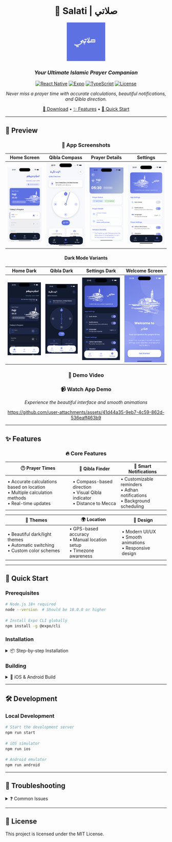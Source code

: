 <div align="center">

# 🕌 Salati | صلاتي

<p align="center">
  <img src="./assets/README/SalatiLogo.png" alt="Logo" width="120"/>
</p>

### *Your Ultimate Islamic Prayer Companion*

[![React Native](https://img.shields.io/badge/React%20Native-0.72+-blue.svg)](https://reactnative.dev/)
[![Expo](https://img.shields.io/badge/Expo-49+-black.svg)](https://expo.dev/)
[![TypeScript](https://img.shields.io/badge/TypeScript-5.0+-3178C6.svg)](https://www.typescriptlang.org/)
[![License](https://img.shields.io/badge/License-MIT-green.svg)](./LICENSE)

*Never miss a prayer time with accurate calculations, beautiful notifications, and Qibla direction.*

[📱 Download](#installation) • [✨ Features](#features) • [🚀 Quick Start](#quick-start)

---

</div>

## 📱 Preview

<div align="center">

### 🌟 App Screenshots

| Home Screen | Qibla Compass | Prayer Details | Settings |
|-------------|---------------|----------------|----------|
| ![Home](./assets/README/Homescreen.png) | ![Qibla](./assets/README/qiblacompass.png) | ![Prayer Card](./assets/README/Prayercard.png) | ![Settings](./assets/README/settings.png) |

#### Dark Mode Variants
| Home Dark | Qibla Dark | Settings Dark | Welcome Screen |
|-----------|------------|---------------|----------------|
| ![Home Dark](./assets/README/homescreendarkmode.png) | ![Qibla Dark](./assets/README/qiblascreendarkmode.png) | ![Settings Dark](./assets/README/settingsscreendarkmode.png) | ![Welcome](./assets/README/welcomescreen.png) |

### 🎥 Demo Video

### 📹 Watch App Demo

*Experience the beautiful interface and smooth animations*

https://github.com/user-attachments/assets/41d44a35-9eb7-4c59-862d-536eaff463b9


</div>

---

## ✨ Features

<div align="center">

### 🔥 Core Features

</div>

| 🕐 **Prayer Times** | 🧭 **Qibla Finder** | 🔔 **Smart Notifications** |
|---------------------|---------------------|----------------------------|
| • Accurate calculations based on location<br>• Multiple calculation methods<br>• Real-time updates | • Compass-based direction<br>• Visual Qibla indicator<br>• Distance to Mecca | • Customizable reminders<br>• Adhan notifications<br>• Background scheduling |

| 🌙 **Themes** | 🌍 **Location** | 📱 **Design** |
|---------------|-----------------|---------------|
| • Beautiful dark/light themes<br>• Automatic switching<br>• Custom color schemes | • GPS-based accuracy<br>• Manual location setup<br>• Timezone awareness | • Modern UI/UX<br>• Smooth animations<br>• Responsive design |

---

## 🚀 Quick Start

### Prerequisites

```bash
# Node.js 18+ required
node --version  # Should be 18.0.0 or higher

# Install Expo CLI globally
npm install -g @expo/cli
```

### Installation

<details>
<summary>📦 Step-by-step Installation</summary>

1. **Clone the repository**
   ```bash
   git clone https://github.com/yourusername/salati.git
   cd salati
   ```

2. **Install dependencies**
   ```bash
   npm install
   # or
   yarn install
   ```

3. **Start the development server**
   ```bash
   npx expo start
   ```

</details>

### Building

<details>
<summary>📱 iOS & Android Build</summary>

#### For iOS:
```bash
npx expo run:ios
```

#### For Android:
```bash
npx expo run:android
```

</details>

---

## 🛠️ Development

### Local Development

```bash
# Start the development server
npm run start

# iOS simulator
npm run ios

# Android emulator
npm run android
```

---

## 🔧 Troubleshooting

<details>
<summary>❓ Common Issues</summary>

- **App not starting?** Ensure all dependencies are installed and up-to-date.
- **Location issues?** Check device location settings and permissions.
- **Build failures?** Clean the build folder and try rebuilding.

</details>

---

## 📜 License

This project is licensed under the MIT License.
